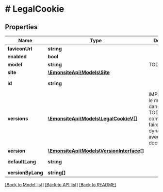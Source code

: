 # # LegalCookie

## Properties

Name | Type | Description | Notes
------------ | ------------- | ------------- | -------------
**faviconUrl** | **string** |  | [optional]
**enabled** | **bool** |  | [optional]
**model** | **string** | TODO enum | [optional]
**site** | [**\EmonsiteApi\Models\Site**](Site.md) |  | [optional]
**id** | **string** |  | [optional] [readonly]
**versions** | [**\EmonsiteApi\Models\LegalCookieV[]**](LegalCookieV.md) | IMPLEMENTEZ le mapping dans l&#39;entity TODO trouver comment le faire dynamiquement avec un listener doctrine | [optional]
**version** | [**\EmonsiteApi\Models\VersionInterface[]**](VersionInterface.md) |  | [optional]
**defaultLang** | **string** |  | [optional] [readonly]
**versionByLang** | **string[]** |  | [optional]

[[Back to Model list]](../../README.md#models) [[Back to API list]](../../README.md#endpoints) [[Back to README]](../../README.md)
